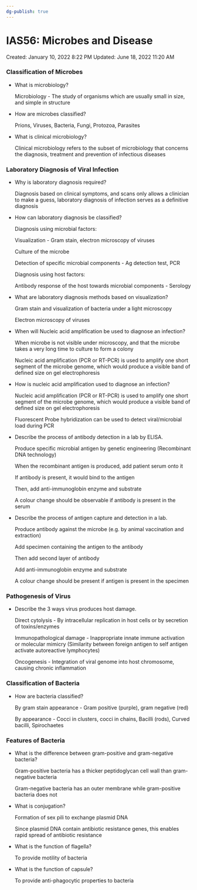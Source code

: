 ```yaml
---
dg-publish: true
---
```


# IAS56: Microbes and Disease

Created: January 10, 2022 8:22 PM
Updated: June 18, 2022 11:20 AM

### Classification of Microbes

- What is microbiology?
    
    Microbiology - The study of organisms which are usually small in size, and simple in structure
    
- How are microbes classified?
    
    Prions, Viruses, Bacteria, Fungi, Protozoa, Parasites
    
- What is clinical microbiology?
    
    Clinical microbiology refers to the subset of microbiology that concerns the diagnosis, treatment and prevention of infectious diseases
    

### Laboratory Diagnosis of Viral Infection

- Why is laboratory diagnosis required?
    
    Diagnosis based on clinical symptoms, and scans only allows a clinician to make a guess, laboratory diagnosis of infection serves as a definitive diagnosis
    
- How can laboratory diagnosis be classified?
    
    Diagnosis using microbial factors:
    
    Visualization - Gram stain, electron microscopy of viruses
    
    Culture of the microbe
    
    Detection of specific microbial components - Ag detection test, PCR
    
    Diagnosis using host factors:
    
    Antibody response of the host towards microbial components - Serology
    
- What are laboratory diagnosis methods based on visualization?
    
    Gram stain and visualization of bacteria under a light microscopy
    
    Electron microscopy of viruses
    
- When will Nucleic acid amplification be used to diagnose an infection?
    
    When microbe is not visible under microscopy, and that the microbe takes a very long time to culture to form a colony
    
    Nucleic acid amplification (PCR or RT-PCR) is used to amplify one short segment of the microbe genome, which would produce a visible band of defined size on gel electrophoresis
    
- How is nucleic acid amplification used to diagnose an infection?
    
    Nucleic acid amplification (PCR or RT-PCR) is used to amplify one short segment of the microbe genome, which would produce a visible band of defined size on gel electrophoresis
    
    Fluorescent Probe hybridization can be used to detect viral/microbial load during PCR
    
- Describe the process of antibody detection in a lab by ELISA.
    
    Produce specific microbial antigen by genetic engineering (Recombinant DNA technology)
    
    When the recombinant antigen is produced, add patient serum onto it
    
    If antibody is present, it would bind to the antigen
    
    Then, add anti-immunoglobin enzyme and substrate
    
    A colour change should be observable if antibody is present in the serum
    
- Describe the process of antigen capture and detection in a lab.
    
    Produce antibody against the microbe (e.g. by animal vaccination and extraction)
    
    Add specimen containing the antigen to the antibody
    
    Then add second layer of antibody
    
    Add anti-immunoglobin enzyme and substrate
    
    A colour change should be present if antigen is present in the specimen
    

### Pathogenesis of Virus

- Describe the 3 ways virus produces host damage.
    
    Direct cytolysis - By intracellular replication in host cells or by secretion of toxins/enzymes
    
    Immunopathological damage - Inappropriate innate immune activation or molecular mimicry (Similarity between foreign antigen to self antigen activate autoreactive lymphocytes)
    
    Oncogenesis - Integration of viral genome into host chromosome, causing chronic inflammation
    

### Classification of Bacteria

- How are bacteria classified?
    
    By gram stain appearance - Gram positive (purple), gram negative (red)
    
    By appearance - Cocci in clusters, cocci in chains, Bacilli (rods), Curved bacilli, Spirochaetes
    

### Features of Bacteria

- What is the difference between gram-positive and gram-negative bacteria?
    
    Gram-positive bacteria has a thicker peptidoglycan cell wall than gram-negative bacteria
    
    Gram-negative bacteria has an outer membrane while gram-positive bacteria does not
    
- What is conjugation?
    
    Formation of sex pili to exchange plasmid DNA
    
    Since plasmid DNA contain antibiotic resistance genes, this enables rapid spread of antibiotic resistance
    
- What is the function of flagella?
    
    To provide motility of bacteria
    
- What is the function of capsule?
    
    To provide anti-phagocytic properties to bacteria